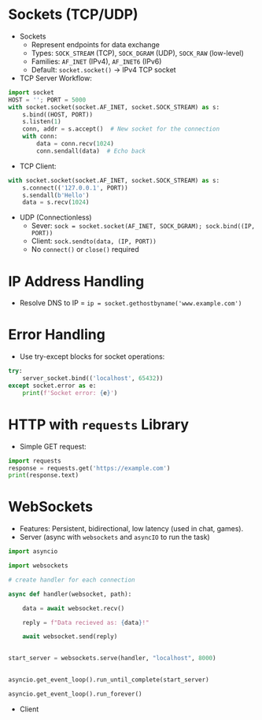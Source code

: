 # Sockets (TCP/UDP)
- Sockets
	- Represent endpoints for data exchange
	- Types: `SOCK_STREAM` (TCP), `SOCK_DGRAM` (UDP), `SOCK_RAW` (low-level)
	- Families: `AF_INET` (IPv4), `AF_INET6` (IPv6)
	- Default: `socket.socket()` $\to$ IPv4 TCP socket
- TCP Server Workflow:
``` python
import socket
HOST = ''; PORT = 5000
with socket.socket(socket.AF_INET, socket.SOCK_STREAM) as s:
    s.bind((HOST, PORT))
    s.listen(1)
    conn, addr = s.accept()  # New socket for the connection
    with conn:
        data = conn.recv(1024)
        conn.sendall(data)  # Echo back
```
- TCP Client:
``` python
with socket.socket(socket.AF_INET, socket.SOCK_STREAM) as s:
    s.connect(('127.0.0.1', PORT))
    s.sendall(b'Hello')
    data = s.recv(1024)
```
- UDP (Connectionless)
	- Sever: `sock = socket.socket(AF_INET, SOCK_DGRAM); sock.bind((IP, PORT))`
	- Client: `sock.sendto(data, (IP, PORT))`
	- No `connect()` or `close()` required
# IP Address Handling
- Resolve DNS to IP = `ip = socket.gethostbyname('www.example.com')`

# Error Handling
- Use try-except blocks for socket operations:
``` python
try:
    server_socket.bind(('localhost', 65432))
except socket.error as e:
    print(f'Socket error: {e}')
```

# HTTP with `requests` Library
- Simple GET request:
``` python
import requests
response = requests.get('https://example.com')
print(response.text)
```

# WebSockets
- Features: Persistent, bidirectional, low latency (used in chat, games).
- Server (async with `websockets` and `asyncIO` to run the task)
``` python
import asyncio

import websockets

# create handler for each connection

async def handler(websocket, path):

    data = await websocket.recv()

    reply = f"Data recieved as: {data}!"

    await websocket.send(reply)

  
start_server = websockets.serve(handler, "localhost", 8000)

  
asyncio.get_event_loop().run_until_complete(start_server)

asyncio.get_event_loop().run_forever()
```
- Client